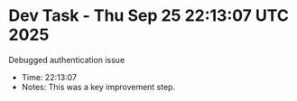 # Dev Task - Thu Sep 25 22:13:07 UTC 2025
Debugged authentication issue
- Time: 22:13:07
- Notes: This was a key improvement step.
